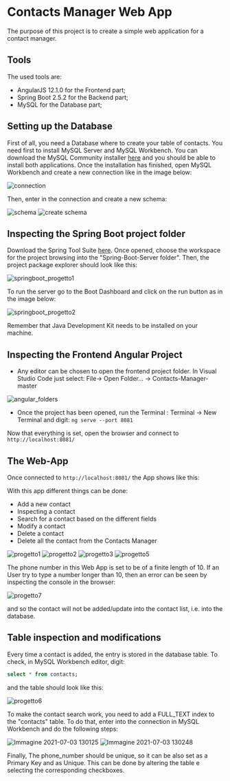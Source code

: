 # Contacts Manager Web App

The purpose of this project is to create a simple web application for a contact manager.

## Tools

The used tools are:
* AngularJS 12.1.0 for the Frontend part;
* Spring Boot 2.5.2 for the Backend part;
* MySQL for the Database part;

## Setting up the Database

First of all, you need a Database where to create your table of contacts. You need first to install MySQL Server and MySQL Workbench. You can download the MySQL Community installer [here](https://dev.mysql.com/downloads/installer/) and you should be able to install both applications.
Once the installation has finished, open MySQL Workbench and create a new connection like in the image below:

![connection](https://user-images.githubusercontent.com/45291289/124351755-897f6080-dbfc-11eb-9d38-9318fa844298.png)

Then, enter in the connection and create a new schema:

![schema](https://user-images.githubusercontent.com/45291289/124351820-d7946400-dbfc-11eb-9486-11c3858c2003.png)
![create schema](https://user-images.githubusercontent.com/45291289/124351819-d6fbcd80-dbfc-11eb-98e5-ca75a580d293.png)

## Inspecting the Spring Boot project folder 

Download the Spring Tool Suite [here](https://spring.io/tools). Once opened, choose the workspace for the project browsing into the "Spring-Boot-Server folder". Then, the project package explorer should look like this:

![springboot_progetto1](https://user-images.githubusercontent.com/45291289/124351875-33f78380-dbfd-11eb-9ce9-e09dfb4694dd.png)


To run the server go to the Boot Dashboard and click on the run button as in the image below:

![springboot_progetto2](https://user-images.githubusercontent.com/45291289/124351866-22ae7700-dbfd-11eb-8d15-4d791c035275.png)


Remember that Java Development Kit needs to be installed on your machine.


## Inspecting the Frontend Angular Project 

* Any editor can be chosen to open the frontend project folder. In Visual Studio Code just select: File-> Open Folder... -> Contacts-Manager-master 

![angular_folders](https://user-images.githubusercontent.com/45291289/124351899-5f7a6e00-dbfd-11eb-85f8-8fc10aa6d39f.png)

* Once the project has been opened, run the Terminal : Terminal -> New Terminal and digit: ```ng serve --port 8081```

Now that everything is set, open the browser and connect to ```http://localhost:8081/```

## The Web-App

Once connected to ```http://localhost:8081/``` the App shows like this:

With this app different things can be done:

* Add a new contact 
* Inspecting a contact
* Search for a contact based on the different fields
* Modify a contact
* Delete a contact
* Delete all the contact from the Contacts Manager

![progetto1](https://user-images.githubusercontent.com/45291289/124351506-09a4c680-dbfb-11eb-8fc7-b4290d4f487f.png)
![progetto2](https://user-images.githubusercontent.com/45291289/124351516-250fd180-dbfb-11eb-9662-2defb417b0f8.png)
![progetto3](https://user-images.githubusercontent.com/45291289/124351518-280ac200-dbfb-11eb-9242-79ff515e3775.png)
![progetto5](https://user-images.githubusercontent.com/45291289/124351540-4670bd80-dbfb-11eb-98fb-52c292ea7376.png)

The phone number in this Web App is set to be of a finite length of 10. If an User try to type a number longer than 10, then an error can be seen by inspecting the console in the browser:

![progetto7](https://user-images.githubusercontent.com/45291289/124352343-03fdaf80-dc00-11eb-88cf-a8f1711551c8.png)

and so the contact will not be added/update into the contact list, i.e. into the database.

## Table inspection and modifications

Every time a contact is added, the entry is stored in the database table. To check, in MySQL Workbench editor, digit:

```sql
select * from contacts;
```
and the table should look like this:

![progetto6](https://user-images.githubusercontent.com/45291289/124352064-5342e080-dbfe-11eb-90d1-3a618df2a7ce.png)
 
To make the contact search work, you need to add a FULL_TEXT index to the "contacts" table. To do that, enter into the connection in MySQL Workbench and do the following steps:

![Immagine 2021-07-03 130125](https://user-images.githubusercontent.com/45291289/124352132-d19f8280-dbfe-11eb-843f-3473d1fa98d5.png)
![Immagine 2021-07-03 130248](https://user-images.githubusercontent.com/45291289/124352186-3529b000-dbff-11eb-9fdf-568f6190fd38.png)

Finally, The phone_number should be unique, so it can be also set as a Primary Key and as Unique. This can be done by altering the table e selecting the corresponding checkboxes.



 
